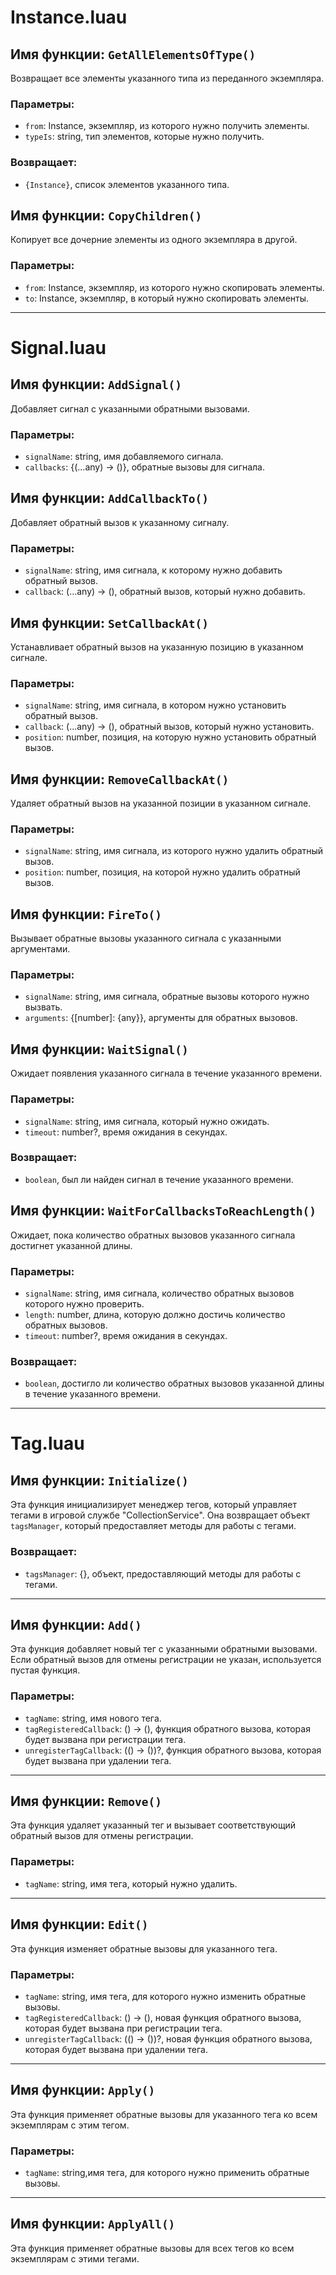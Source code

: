 # Instance.luau

## Имя функции: `GetAllElementsOfType()`
Возвращает все элементы указанного типа из переданного экземпляра.
### Параметры:
- `from`: Instance, экземпляр, из которого нужно получить элементы.
- `typeIs`: string, тип элементов, которые нужно получить.
### Возвращает:
- `{Instance}`, список элементов указанного типа.

## Имя функции: `CopyChildren()`
Копирует все дочерние элементы из одного экземпляра в другой.
### Параметры:
- `from`: Instance, экземпляр, из которого нужно скопировать элементы.
- `to`: Instance, экземпляр, в который нужно скопировать элементы.

----
# Signal.luau

## Имя функции: `AddSignal()`
Добавляет сигнал с указанными обратными вызовами.
### Параметры:
- `signalName`: string, имя добавляемого сигнала.
- `callbacks`: {(...any) -> ()}, обратные вызовы для сигнала.

## Имя функции: `AddCallbackTo()`
Добавляет обратный вызов к указанному сигналу.
### Параметры:
- `signalName`: string, имя сигнала, к которому нужно добавить обратный вызов.
- `callback`: (...any) -> (), обратный вызов, который нужно добавить.

## Имя функции: `SetCallbackAt()`
Устанавливает обратный вызов на указанную позицию в указанном сигнале.
### Параметры:
- `signalName`: string, имя сигнала, в котором нужно установить обратный вызов.
- `callback`: (...any) -> (), обратный вызов, который нужно установить.
- `position`: number, позиция, на которую нужно установить обратный вызов.

## Имя функции: `RemoveCallbackAt()`
Удаляет обратный вызов на указанной позиции в указанном сигнале.
### Параметры:
- `signalName`: string, имя сигнала, из которого нужно удалить обратный вызов.
- `position`: number, позиция, на которой нужно удалить обратный вызов.

## Имя функции: `FireTo()`
Вызывает обратные вызовы указанного сигнала с указанными аргументами.
### Параметры:
- `signalName`: string, имя сигнала, обратные вызовы которого нужно вызвать.
- `arguments`: {[number]: {any}}, аргументы для обратных вызовов.

## Имя функции: `WaitSignal()`
Ожидает появления указанного сигнала в течение указанного времени.
### Параметры:
- `signalName`: string, имя сигнала, который нужно ожидать.
- `timeout`: number?, время ожидания в секундах.
### Возвращает:
- `boolean`, был ли найден сигнал в течение указанного времени.

## Имя функции: `WaitForCallbacksToReachLength()`
Ожидает, пока количество обратных вызовов указанного сигнала достигнет указанной длины.
### Параметры:
- `signalName`: string, имя сигнала, количество обратных вызовов которого нужно проверить.
- `length`: number, длина, которую должно достичь количество обратных вызовов.
- `timeout`: number?, время ожидания в секундах.
### Возвращает:
- `boolean`, достигло ли количество обратных вызовов указанной длины в течение указанного времени.

----
# Tag.luau

## Имя функции: `Initialize()`
Эта функция инициализирует менеджер тегов, который управляет тегами в игровой службе "CollectionService". Она возвращает объект `tagsManager`, который предоставляет методы для работы с тегами.

### Возвращает: 
- `tagsManager`: {}, объект, предоставляющий методы для работы с тегами.

----
## Имя функции: `Add()`
Эта функция добавляет новый тег с указанными обратными вызовами. Если обратный вызов для отмены регистрации не указан, используется пустая функция.

### Параметры: 
- `tagName`: string, имя нового тега.
- `tagRegisteredCallback`: () -> (), функция обратного вызова, которая будет вызвана при регистрации тега.
- `unregisterTagCallback`: (() -> ())?, функция обратного вызова, которая будет вызвана при удалении тега.

----
## Имя функции: `Remove()`
Эта функция удаляет указанный тег и вызывает соответствующий обратный вызов для отмены регистрации.

### Параметры: 
- `tagName`: string, имя тега, который нужно удалить.

----
## Имя функции: `Edit()`
Эта функция изменяет обратные вызовы для указанного тега.

### Параметры: 
- `tagName`: string, имя тега, для которого нужно изменить обратные вызовы.
- `tagRegisteredCallback`: () -> (), новая функция обратного вызова, которая будет вызвана при регистрации тега.
- `unregisterTagCallback`: (() -> ())?, новая функция обратного вызова, которая будет вызвана при удалении тега.

----
## Имя функции: `Apply()`
Эта функция применяет обратные вызовы для указанного тега ко всем экземплярам с этим тегом.

### Параметры: 
- `tagName`: string,имя тега, для которого нужно применить обратные вызовы.

----
## Имя функции: `ApplyAll()`
Эта функция применяет обратные вызовы для всех тегов ко всем экземплярам с этими тегами.
